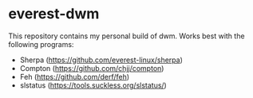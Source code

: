 # everest-dwm
This repository contains my personal build of dwm. Works best with the following programs:

- Sherpa (https://github.com/everest-linux/sherpa)
- Compton (https://github.com/chjj/compton)
- Feh (https://github.com/derf/feh)
- slstatus (https://tools.suckless.org/slstatus/)
